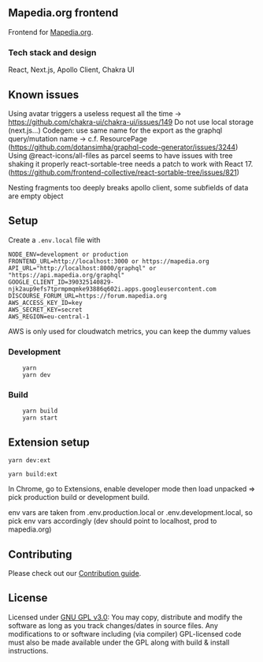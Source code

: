 ## Mapedia.org frontend

Frontend for [Mapedia.org](https://mapedia.org).

### Tech stack and design

React, Next.js, Apollo Client, Chakra UI

## Known issues

Using avatar triggers a useless request all the time -> https://github.com/chakra-ui/chakra-ui/issues/149
Do not use local storage (next.js...)
Codegen: use same name for the export as the graphql query/mutation name -> c.f. ResourcePage (https://github.com/dotansimha/graphql-code-generator/issues/3244)
Using @react-icons/all-files as parcel seems to have issues with tree shaking it properly
react-sortable-tree needs a patch to work with React 17. (https://github.com/frontend-collective/react-sortable-tree/issues/821)

Nesting fragments too deeply breaks apollo client, some subfields of data are empty object

## Setup

Create a `.env.local` file with

```
NODE_ENV=development or production
FRONTEND_URL=http://localhost:3000 or https://mapedia.org
API_URL="http://localhost:8000/graphql" or "https://api.mapedia.org/graphql"
GOOGLE_CLIENT_ID=390325140829-njk2aup9efs7tprmpmqmke93886q602i.apps.googleusercontent.com
DISCOURSE_FORUM_URL=https://forum.mapedia.org
AWS_ACCESS_KEY_ID=key
AWS_SECRET_KEY=secret
AWS_REGION=eu-central-1
```

AWS is only used for cloudwatch metrics, you can keep the dummy values

### Development

```
    yarn
    yarn dev
```

### Build

```
    yarn build
    yarn start
```

## Extension setup

```
yarn dev:ext
```

```
yarn build:ext
```

In Chrome, go to Extensions, enable developer mode then load unpacked => pick production build or development build.

env vars are taken from .env.production.local or .env.development.local, so pick env vars accordingly (dev should point to localhost, prod to mapedia.org)

## Contributing

Please check out our [Contribution guide](https://mapedia.org/about/contributing).

## License

Licensed under [GNU GPL v3.0](https://choosealicense.com/licenses/gpl-3.0/): You may copy, distribute and modify the software as long as you track changes/dates in source files. Any modifications to or software including (via compiler) GPL-licensed code must also be made available under the GPL along with build & install instructions.
